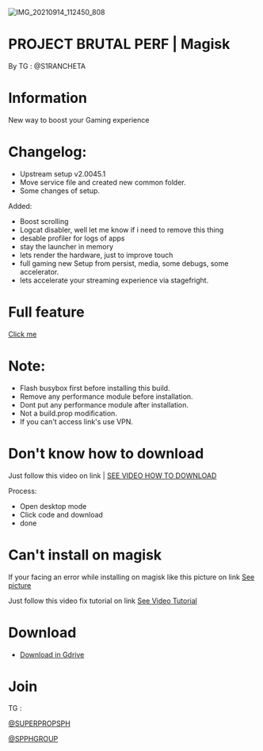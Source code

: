 ![IMG_20210914_112450_808](https://user-images.githubusercontent.com/73354897/133189983-cffd38a7-03bf-4781-8bb8-7912f2eb529a.jpg)



# PROJECT BRUTAL PERF | Magisk

  By TG : @S1RANCHETA

# Information
New way to boost your Gaming experience 


# Changelog: 
- Upstream setup v2.0045.1 
- Move service file and created new common folder.
- Some changes of setup.

Added: 
- Boost scrolling 
- Logcat disabler, well let me know if i need to remove this thing
- desable profiler for logs of apps
- stay the launcher in memory
- lets render the hardware, just to improve touch
- full gaming new Setup from persist, media, some debugs, some accelerator.
- lets accelerate your streaming experience via stagefright.


# Full feature
[Click me](https://katb.in/meow13302https://katb.in/meow13302)

# Note:
- Flash busybox first before installing this build.
- Remove any performance module before installation.
- Dont put any performance module after installation.
- Not a build.prop modification.
- If you can't access link's use VPN.

# Don't know how to download
Just follow this video on link | [SEE VIDEO HOW TO DOWNLOAD](https://telegra.ph/file/b2503009cabefd32dadf5.mp4)

Process: 

- Open desktop mode
- Click code and download
- done

# Can't install on magisk
If your facing an error while installing on magisk 
like this picture on link [See picture](https://telegra.ph/file/20648760a732113a1f7e6.jpg)

Just follow this video fix tutorial on link [See Video Tutorial](https://telegra.ph/file/4b5343b4dae5428a3b600.mp4)

# Download
- [Download in Gdrive](https://drive.google.com/file/d/1Jo40G7wf9Qt4grWGnzNbL9e9J0ax-9qf/view?usp=sharing)


# Join 
TG :

[@SUPERPROPSPH](https://t.me/superpropsph)

[@SPPHGROUP](https://t.me/spphgroup)

